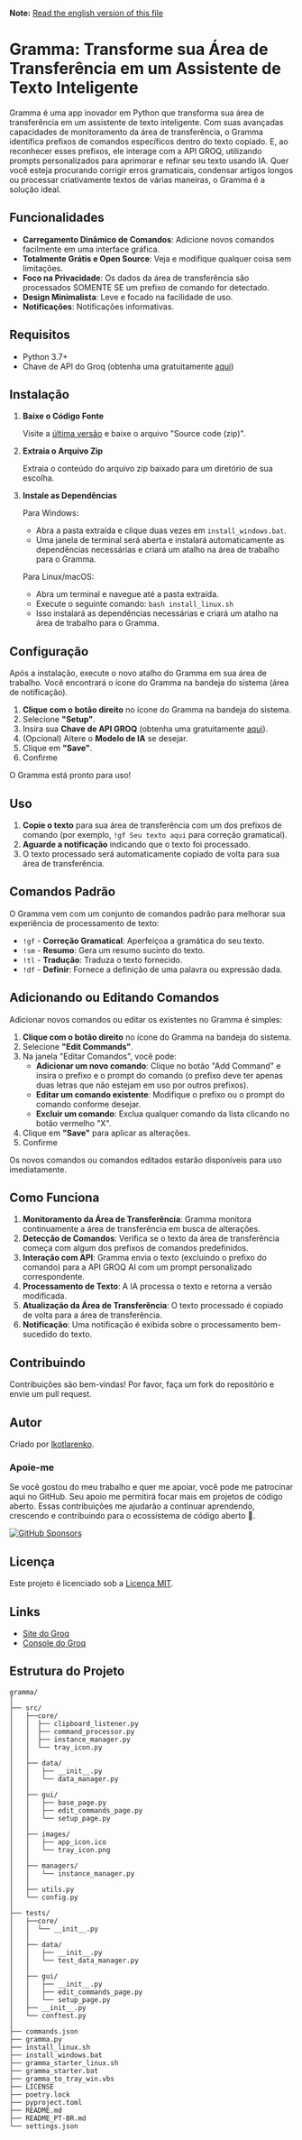 **Note:** [Read the english version of this file](https://github.com/lkotlarenko/gramma/blob/main/README.md)

# Gramma: Transforme sua Área de Transferência em um Assistente de Texto Inteligente

Gramma é uma app inovador em Python que transforma sua área de transferência em um assistente de texto inteligente. Com suas avançadas capacidades de monitoramento da área de transferência, o Gramma identifica prefixos de comandos específicos dentro do texto copiado. E, ao reconhecer esses prefixos, ele interage com a API GROQ, utilizando prompts personalizados para aprimorar e refinar seu texto usando IA. Quer você esteja procurando corrigir erros gramaticais, condensar artigos longos ou processar criativamente textos de várias maneiras, o Gramma é a solução ideal.

## Funcionalidades

- **Carregamento Dinâmico de Comandos**: Adicione novos comandos facilmente em uma interface gráfica.
- **Totalmente Grátis e Open Source**: Veja e modifique qualquer coisa sem limitações.
- **Foco na Privacidade**: Os dados da área de transferência são processados SOMENTE SE um prefixo de comando for detectado.
- **Design Minimalista**: Leve e focado na facilidade de uso.
- **Notificações**: Notificações informativas.

## Requisitos

- Python 3.7+
- Chave de API do Groq (obtenha uma gratuitamente [aqui](https://console.groq.com/keys))

## Instalação

1. **Baixe o Código Fonte**
   
   Visite a [última versão](https://github.com/lkotlarenko/gramma/releases/latest) e baixe o arquivo "Source code (zip)".
   
2. **Extraia o Arquivo Zip**
   
   Extraia o conteúdo do arquivo zip baixado para um diretório de sua escolha.
   
3. **Instale as Dependências**
   
   Para Windows:
   - Abra a pasta extraída e clique duas vezes em `install_windows.bat`.
   - Uma janela de terminal será aberta e instalará automaticamente as dependências necessárias e criará um atalho na área de trabalho para o Gramma.
   
   Para Linux/macOS:
   - Abra um terminal e navegue até a pasta extraída.
   - Execute o seguinte comando: `bash install_linux.sh`
   - Isso instalará as dependências necessárias e criará um atalho na área de trabalho para o Gramma.

## Configuração

Após a instalação, execute o novo atalho do Gramma em sua área de trabalho. Você encontrará o ícone do Gramma na bandeja do sistema (área de notificação).

1. **Clique com o botão direito** no ícone do Gramma na bandeja do sistema.
2. Selecione **"Setup"**.
3. Insira sua **Chave de API GROQ** (obtenha uma gratuitamente [aqui](https://console.groq.com/keys)).
4. (Opcional) Altere o **Modelo de IA** se desejar.
5. Clique em **"Save"**.
6. Confirme

O Gramma está pronto para uso!

## Uso

1. **Copie o texto** para sua área de transferência com um dos prefixos de comando (por exemplo, `!gf Seu texto aqui` para correção gramatical).
2. **Aguarde a notificação** indicando que o texto foi processado.
3. O texto processado será automaticamente copiado de volta para sua área de transferência.

## Comandos Padrão

O Gramma vem com um conjunto de comandos padrão para melhorar sua experiência de processamento de texto:

- `!gf` - **Correção Gramatical**: Aperfeiçoa a gramática do seu texto.
- `!sm` - **Resumo**: Gera um resumo sucinto do texto.
- `!tl` - **Tradução**: Traduza o texto fornecido.
- `!df` - **Definir**: Fornece a definição de uma palavra ou expressão dada.

## Adicionando ou Editando Comandos

Adicionar novos comandos ou editar os existentes no Gramma é simples:

1. **Clique com o botão direito** no ícone do Gramma na bandeja do sistema.
2. Selecione **"Edit Commands"**.
3. Na janela "Editar Comandos", você pode:
   - **Adicionar um novo comando**: Clique no botão "Add Command" e insira o prefixo e o prompt do comando (o prefixo deve ter apenas duas letras que não estejam em uso por outros prefixos).
   - **Editar um comando existente**: Modifique o prefixo ou o prompt do comando conforme desejar.
   - **Excluir um comando**: Exclua qualquer comando da lista clicando no botão vermelho "X".
4. Clique em **"Save"** para aplicar as alterações.
5. Confirme

Os novos comandos ou comandos editados estarão disponíveis para uso imediatamente.

## Como Funciona

1. **Monitoramento da Área de Transferência**: Gramma monitora continuamente a área de transferência em busca de alterações.
2. **Detecção de Comandos**: Verifica se o texto da área de transferência começa com algum dos prefixos de comandos predefinidos.
3. **Interação com API**: Gramma envia o texto (excluindo o prefixo do comando) para a API GROQ AI com um prompt personalizado correspondente.
4. **Processamento de Texto**: A IA processa o texto e retorna a versão modificada.
5. **Atualização da Área de Transferência**: O texto processado é copiado de volta para a área de transferência.
6. **Notificação**: Uma notificação é exibida sobre o processamento bem-sucedido do texto.

## Contribuindo

Contribuições são bem-vindas! Por favor, faça um fork do repositório e envie um pull request.

## Autor

Criado por [lkotlarenko](https://github.com/lkotlarenko).

### Apoie-me

Se você gostou do meu trabalho e quer me apoiar, você pode me patrocinar aqui no GitHub. Seu apoio me permitirá focar mais em projetos de código aberto. Essas contribuições me ajudarão a continuar aprendendo, crescendo e contribuindo para o ecossistema de código aberto 💚.

[![GitHub Sponsors](https://img.shields.io/github/sponsors/lkotlarenko?style=social)](https://github.com/sponsors/lkotlarenko)

## Licença

Este projeto é licenciado sob a [Licença MIT](LICENSE).

## Links

- [Site do Groq](https://groq.com/)
- [Console do Groq](https://console.groq.com/)

## Estrutura do Projeto

```plaintext
gramma/
│
├── src/
│   ├──core/
│   │  ├── clipboard_listener.py
│   │  ├── command_processor.py
│   │  ├── instance_manager.py
│   │  └── tray_icon.py
│   │
│   ├── data/
│   │   ├── __init__.py
│   │   └── data_manager.py
│   │
│   ├── gui/
│   │   ├── base_page.py
│   │   ├── edit_commands_page.py
│   │   └── setup_page.py
│   │
│   ├── images/
│   │   ├── app_icon.ico
│   │   └── tray_icon.png
│   │
│   ├── managers/
│   │   └── instance_manager.py
│   │
│   ├── utils.py
│   └── config.py
│
├── tests/
│   ├──core/
│   │  └── __init__.py
│   │
│   ├── data/
│   │   ├── __init__.py
│   │   └── test_data_manager.py
│   │
│   ├── gui/
│   │   ├── __init__.py
│   │   ├── edit_commands_page.py
│   │   └── setup_page.py
│   ├── __init__.py
│   └── conftest.py
│
├── commands.json
├── gramma.py
├── install_linux.sh
├── install_windows.bat
├── gramma_starter_linux.sh
├── gramma_starter.bat
├── gramma_to_tray_win.vbs
├── LICENSE
├── poetry.lock
├── pyproject.toml
├── README.md
├── README_PT-BR.md
└── settings.json
```